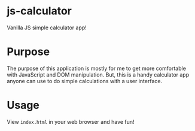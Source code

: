 # js-calculator
Vanilla JS simple calculator app!

# Purpose
The purpose of this application is mostly for me to get more comfortable with JavaScript and DOM manipulation. But, this is a handy calculator app anyone can use to do simple calculations with a user interface.

# Usage
View `index.html` in your web browser and have fun! 
